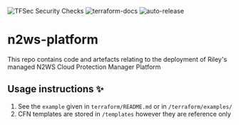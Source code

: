 ![TFSec Security Checks](https://github.com/withriley/n2ws-platform/actions/workflows/main.yml/badge.svg)
![terraform-docs](https://github.com/withriley/n2ws-platform/actions/workflows/terraform-docs.yml/badge.svg)
![auto-release](https://github.com/withriley/n2ws-platform/actions/workflows/release.yml/badge.svg)

# n2ws-platform
This repo contains code and artefacts relating to the deployment of Riley's managed N2WS Cloud Protection Manager Platform

## Usage instructions :sparkles:

1. See the `example` given in `terraform/README.md` or in `/terraform/examples/`
2. CFN templates are stored in `/templates` however they are reference only

<!-- BEGIN_TF_DOCS -->
<!-- END_TF_DOCS -->